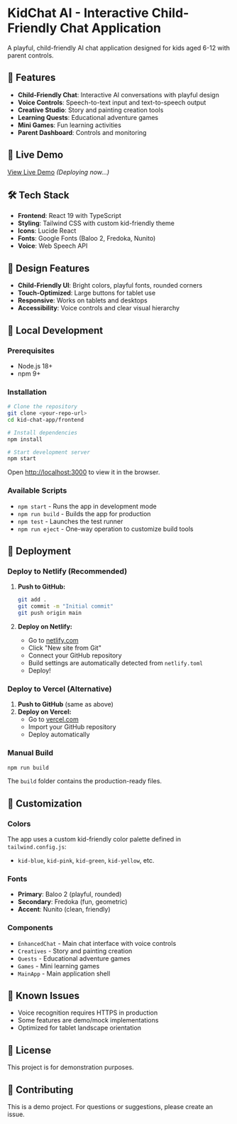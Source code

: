 # KidChat AI - Interactive Child-Friendly Chat Application

A playful, child-friendly AI chat application designed for kids aged 6-12 with parent controls.

## 🌟 Features

- **Child-Friendly Chat**: Interactive AI conversations with playful design
- **Voice Controls**: Speech-to-text input and text-to-speech output
- **Creative Studio**: Story and painting creation tools
- **Learning Quests**: Educational adventure games
- **Mini Games**: Fun learning activities
- **Parent Dashboard**: Controls and monitoring

## 🚀 Live Demo

[View Live Demo](https://your-netlify-url.netlify.app) *(Deploying now...)*

## 🛠 Tech Stack

- **Frontend**: React 19 with TypeScript
- **Styling**: Tailwind CSS with custom kid-friendly theme
- **Icons**: Lucide React
- **Fonts**: Google Fonts (Baloo 2, Fredoka, Nunito)
- **Voice**: Web Speech API

## 📱 Design Features

- **Child-Friendly UI**: Bright colors, playful fonts, rounded corners
- **Touch-Optimized**: Large buttons for tablet use
- **Responsive**: Works on tablets and desktops
- **Accessibility**: Voice controls and clear visual hierarchy

## 🔧 Local Development

### Prerequisites
- Node.js 18+
- npm 9+

### Installation
```bash
# Clone the repository
git clone <your-repo-url>
cd kid-chat-app/frontend

# Install dependencies
npm install

# Start development server
npm start
```

Open [http://localhost:3000](http://localhost:3000) to view it in the browser.

### Available Scripts

- `npm start` - Runs the app in development mode
- `npm run build` - Builds the app for production
- `npm test` - Launches the test runner
- `npm run eject` - One-way operation to customize build tools

## 🚀 Deployment

### Deploy to Netlify (Recommended)

1. **Push to GitHub:**
   ```bash
   git add .
   git commit -m "Initial commit"
   git push origin main
   ```

2. **Deploy on Netlify:**
   - Go to [netlify.com](https://netlify.com)
   - Click "New site from Git"
   - Connect your GitHub repository
   - Build settings are automatically detected from `netlify.toml`
   - Deploy!

### Deploy to Vercel (Alternative)

1. **Push to GitHub** (same as above)
2. **Deploy on Vercel:**
   - Go to [vercel.com](https://vercel.com)
   - Import your GitHub repository
   - Deploy automatically

### Manual Build

```bash
npm run build
```

The `build` folder contains the production-ready files.

## 🎨 Customization

### Colors
The app uses a custom kid-friendly color palette defined in `tailwind.config.js`:
- `kid-blue`, `kid-pink`, `kid-green`, `kid-yellow`, etc.

### Fonts
- **Primary**: Baloo 2 (playful, rounded)
- **Secondary**: Fredoka (fun, geometric)
- **Accent**: Nunito (clean, friendly)

### Components
- `EnhancedChat` - Main chat interface with voice controls
- `Creatives` - Story and painting creation
- `Quests` - Educational adventure games
- `Games` - Mini learning games
- `MainApp` - Main application shell

## 🐛 Known Issues

- Voice recognition requires HTTPS in production
- Some features are demo/mock implementations
- Optimized for tablet landscape orientation

## 📝 License

This project is for demonstration purposes.

## 🤝 Contributing

This is a demo project. For questions or suggestions, please create an issue.

